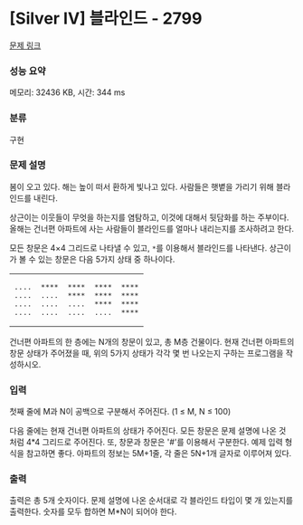 # [Silver IV] 블라인드 - 2799 

[문제 링크](https://www.acmicpc.net/problem/2799) 

### 성능 요약

메모리: 32436 KB, 시간: 344 ms

### 분류

구현

### 문제 설명

<p>봄이 오고 있다. 해는 높이 떠서 환하게 빛나고 있다. 사람들은 햇볕을 가리기 위해 블라인드를 내린다.</p>

<p>상근이는 이웃들이 무엇을 하는지를 염탐하고, 이것에 대해서 뒷담화를 하는 주부이다. 올해는 건너편 아파트에 사는 사람들이 블라인드를 얼마나 내리는지를 조사하려고 한다. </p>

<p>모든 창문은 4×4 그리드로 나타낼 수 있고, <code>*</code>를 이용해서 블라인드를 나타낸다. 상근이가 볼 수 있는 창문은 다음 5가지 상태 중 하나이다.</p>

<table class="table table-bordered td-center">
	<tbody>
		<tr>
			<td>
			<pre>....
....
....
....</pre>
			</td>
			<td>
			<pre>****
....
....
​​​​​​​....</pre>
			</td>
			<td>
			<pre>****
****
....
​​​​​​​....</pre>
			</td>
			<td>
			<pre>****
****
****
​​​​​​​....</pre>
			</td>
			<td>
			<pre>****
****
****
​​​​​​​****</pre>
			</td>
		</tr>
	</tbody>
</table>

<p>건너편 아파트의 한 층에는 N개의 창문이 있고, 총 M층 건물이다. 현재 건너편 아파트의 창문 상태가 주어졌을 때, 위의 5가지 상태가 각각 몇 번 나오는지 구하는 프로그램을 작성하시오.</p>

### 입력 

 <p>첫째 줄에 M과 N이 공백으로 구분해서 주어진다. (1 ≤ M, N ≤ 100)</p>

<p>다음 줄에는 현재 건너편 아파트의 상태가 주어진다. 모든 창문은 문제 설명에 나온 것 처럼 4*4 그리드로 주어진다. 또, 창문과 창문은 '#'를 이용해서 구분한다. 예제 입력 형식을 참고하면 좋다. 아파트의 정보는 5M+1줄, 각 줄은 5N+1개 글자로 이루어져 있다.</p>

### 출력 

 <p>출력은 총 5개 숫자이다. 문제 설명에 나온 순서대로 각 블라인드 타입이 몇 개 있는지를 출력한다. 숫자를 모두 합하면 M*N이 되어야 한다.</p>

